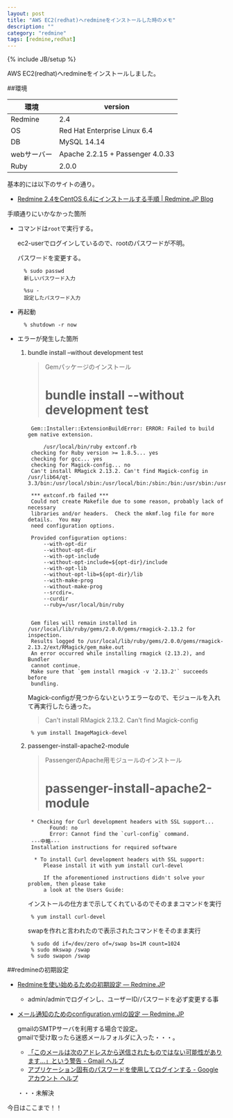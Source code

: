 ```yaml
---
layout: post
title: "AWS EC2(redhat)へredmineをインストールした時のメモ"
description: ""
category: "redmine"
tags: [redmine,redhat]
---
```

{% include JB/setup %}

AWS EC2(redhat)へredmineをインストールしました。

##環境

| 環境        | version       |
|-------------|---------------|
| Redmine     | 2.4           |
| OS          | Red Hat Enterprise Linux 6.4   |
| DB          | MySQL 14.14   |
| webサーバー | Apache 2.2.15 + Passenger 4.0.33 |
| Ruby        | 2.0.0         |


基本的には以下のサイトの通り。

* [Redmine 2.4をCentOS 6.4にインストールする手順 | Redmine.JP Blog](http://blog.redmine.jp/articles/2_4/installation_centos/)


手順通りにいかなかった箇所

* コマンドは`root`で実行する。

	ec2-userでログインしているので、rootのパスワードが不明。
	
	パスワードを変更する。
	
		% sudo passwd
		新しいパスワード入力
	
		%su -
		設定したパスワード入力

* 再起動

		% shutdown -r now

* エラーが発生した箇所

	1. bundle install –without development test

		>Gemパッケージのインストール  
		>	# bundle install --without development test
	
			Gem::Installer::ExtensionBuildError: ERROR: Failed to build gem native extension.
			
			    /usr/local/bin/ruby extconf.rb
			checking for Ruby version >= 1.8.5... yes
			checking for gcc... yes
			checking for Magick-config... no
			Can't install RMagick 2.13.2. Can't find Magick-config in /usr/lib64/qt-3.3/bin:/usr/local/sbin:/usr/local/bin:/sbin:/bin:/usr/sbin:/usr/bin:/root/bin
			
			*** extconf.rb failed ***
			Could not create Makefile due to some reason, probably lack of necessary
			libraries and/or headers.  Check the mkmf.log file for more details.  You may
			need configuration options.
			
			Provided configuration options:
				--with-opt-dir
				--without-opt-dir
				--with-opt-include
				--without-opt-include=${opt-dir}/include
				--with-opt-lib
				--without-opt-lib=${opt-dir}/lib
				--with-make-prog
				--without-make-prog
				--srcdir=.
				--curdir
				--ruby=/usr/local/bin/ruby
			
			
			Gem files will remain installed in /usr/local/lib/ruby/gems/2.0.0/gems/rmagick-2.13.2 for inspection.
			Results logged to /usr/local/lib/ruby/gems/2.0.0/gems/rmagick-2.13.2/ext/RMagick/gem_make.out
			An error occurred while installing rmagick (2.13.2), and Bundler
			cannot continue.
			Make sure that `gem install rmagick -v '2.13.2'` succeeds before
			bundling.
	
		Magick-configが見つからないというエラーなので、モジュールを入れて再実行したら通った。
	
		>Can't install RMagick 2.13.2. Can't find Magick-config
	
			% yum install ImageMagick-devel
	
	2. passenger-install-apache2-module

		>PassengerのApache用モジュールのインストール  
		>	# passenger-install-apache2-module

			* Checking for Curl development headers with SSL support...
			      Found: no
			      Error: Cannot find the `curl-config` command.
			---中略---
			Installation instructions for required software

			 * To install Curl development headers with SSL support:
			    Please install it with yum install curl-devel
			
				If the aforementioned instructions didn't solve your problem, then please take
				a look at the Users Guide:

		インストールの仕方まで示してくれているのでそのままコマンドを実行

			% yum install curl-devel

		swapを作れと言われたので表示されたコマンドをそのまま実行

			% sudo dd if=/dev/zero of=/swap bs=1M count=1024
			% sudo mkswap /swap
			% sudo swapon /swap

##redmineの初期設定

* [Redmineを使い始めるための初期設定 — Redmine.JP](http://redmine.jp/tech_note/first-step/admin/)

	* admin/adminでログインし、ユーザーID/パスワードを必ず変更する事

* [メール通知のためのconfiguration.ymlの設定 — Redmine.JP](http://redmine.jp/faq/general/mail_notification/)

	gmailのSMTPサーバを利用する場合で設定。  
	gmailで受け取ったら迷惑メールフォルダに入った・・・。

	* [「このメールは次のアドレスから送信されたものではない可能性があります...」という警告 - Gmail ヘルプ](https://support.google.com/mail/troubleshooter/2411000?p=sent_warning&rd=1#ts=2411008,2410912)
	* [アプリケーション固有のパスワードを使用してログインする - Google アカウント ヘルプ](https://support.google.com/accounts/answer/185833)

	・・・未解決

今日はここまで！！
